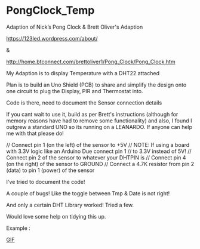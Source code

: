 # PongClock_Temp
Adaption of Nick’s Pong Clock & Brett Oliver's Adaption

https://123led.wordpress.com/about/

&

http://home.btconnect.com/brettoliver1/Pong_Clock/Pong_Clock.htm

My Adaption is to display Temperature with a DHT22 attached

Plan is to build an Uno Shield (PCB) to share and simplify the design onto one circuit to plug
the Display, PIR and Thermostat into.

Code is there, need to document the Sensor connection details

If you cant wait to use it, build as per Brett's instructions (although for memory reasons have had to remove some functionality)
and also, I found I outgrew a standard UNO so its running on a LEANARDO.  If anyone can help me with that please do!

// Connect pin 1 (on the left) of the sensor to +5V
// NOTE: If using a board with 3.3V logic like an Arduino Due connect pin 1
// to 3.3V instead of 5V!
// Connect pin 2 of the sensor to whatever your DHTPIN is
// Connect pin 4 (on the right) of the sensor to GROUND
// Connect a 4.7K resistor from pin 2 (data) to pin 1 (power) of the sensor

I've tried to document the code!

A couple of bugs! Like the toggle between Tmp & Date is not right!

And only a certain DHT Library worked!  Tried a few.

Would love some help on tidying this up.

Example :

[GIF](/docs/PongClock_Temp.gif)
